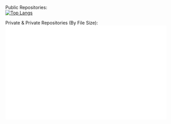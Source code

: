 Public Repositories:
<br />
[![Top Langs](https://github-readme-stats.vercel.app/api/top-langs/?username=chrisjonesonline&layout=compact)](https://github.com/anuraghazra/github-readme-stats)

Private & Private Repositories (By File Size):
<br />
![](https://raw.githubusercontent.com/chrisjonesonline/github-stats/master/generated/languages.svg)
